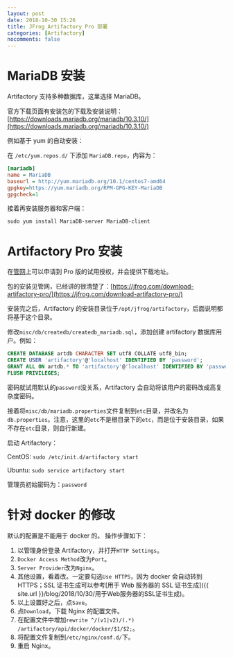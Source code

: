 ```yaml
---
layout: post
date: 2018-10-30 15:26
title: JFrog Artifactory Pro 部署
categories: [Artifactory]
nocomments: false
---
```

# MariaDB 安装
Artifactory 支持多种数据库，这里选择 MariaDB。

官方下载页面有安装包的下载及安装说明：[https://downloads.mariadb.org/mariadb/10.3.10/](https://downloads.mariadb.org/mariadb/10.3.10/)

例如基于 yum 的自动安装：

在 `/etc/yum.repos.d/` 下添加 `MariaDB.repo`，内容为：
```ini
[mariadb]
name = MariaDB
baseurl = http://yum.mariadb.org/10.1/centos7-amd64
gpgkey=https://yum.mariadb.org/RPM-GPG-KEY-MariaDB
gpgcheck=1
```

接着再安装服务器和客户端：
```shell
sudo yum install MariaDB-server MariaDB-client
```

# Artifactory Pro 安装
在[管网](https://www.jfrog.com/artifactory/)上可以申请到 Pro 版的试用授权，并会提供下载地址。

包的安装见管网，已经讲的很清楚了：[https://jfrog.com/download-artifactory-pro/](https://jfrog.com/download-artifactory-pro/)

安装完之后，Artifactory 的安装目录位于`/opt/jfrog/artifactory`，后面说明都将基于这个目录。

修改`misc/db/createdb/createdb_mariadb.sql`，添加创建 artifactory 数据库用户。例如：
```sql
CREATE DATABASE artdb CHARACTER SET utf8 COLLATE utf8_bin;
CREATE USER 'artifactory'@'localhost' IDENTIFIED BY 'password';
GRANT ALL ON artdb.* TO 'artifactory'@'localhost' IDENTIFIED BY 'password';
FLUSH PRIVILEGES;
```
密码就试用默认的`password`没关系，Artifactory 会自动将该用户的密码改成高复杂度密码。

接着将`misc/db/mariadb.properties`文件复制到`etc`目录，并改名为`db.properties`。注意，这里的`etc`不是根目录下的`etc`，而是位于安装目录，如果不存在`etc`目录，则自行新建。

启动 Artifactory：

CentOS: `sudo /etc/init.d/artifactory start`

Ubuntu: `sudo service artifactory start`

管理员初始密码为：`password`

# 针对 docker 的修改
默认的配置是不能用于 docker 的。
操作步骤如下：
1. 以管理身份登录 Artifactory，并打开`HTTP Settings`。
2. `Docker Access Method`改为`Port`。
3. `Server Provider`改为`Nginx`。
4. 其他设置，看着改。一定要勾选`Use HTTPS`，因为 docker 会自动转到 HTTPS；SSL 证书生成可以参考[用于 Web 服务器的 SSL 证书生成]({{ site.url }}/blog/2018/10/30/用于Web服务器的SSL证书生成)。
5. 以上设置好之后，点`Save`。
6. 点`Download`，下载 Nginx 的配置文件。
7. 在配置文件中增加`rewrite ^/(v1|v2)/(.*) /artifactory/api/docker/docker/$1/$2;`。
8. 将配置文件复制到`/etc/nginx/conf.d/`下。
9. 重启 Nginx。